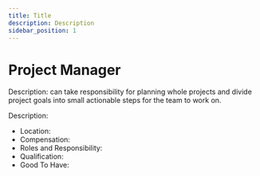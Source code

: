 ```yaml
---
title: Title
description: Description
sidebar_position: 1
---
```


<!-- @format -->

# Project Manager

Description: can take responsibility for planning whole projects and divide project goals into small actionable steps for the team to work on.

Description:

- Location:
- Compensation:
- Roles and Responsibility:
- Qualification:
- Good To Have:
